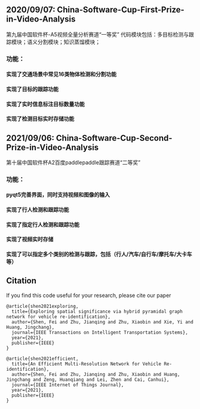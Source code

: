 ## 2020/09/07: China-Software-Cup-First-Prize-in-Video-Analysis
第九届中国软件杯-A5视频全量分析赛道“一等奖”
代码模块包括：多目标检测与跟踪模块；语义分割模块；知识蒸馏模块；

### 功能：
#### 实现了交通场景中常见16类物体检测和分割功能
#### 实现了目标的跟踪功能
#### 实现了实时信息标注目标数量功能
#### 实现了检测目标实时存储功能




## 2021/09/06: China-Software-Cup-Second-Prize-in-Video-Analysis
第十届中国软件杯A2百度paddlepaddle跟踪赛道“二等奖”
### 功能：
#### pyqt5完善界面，同时支持视频和图像的输入
#### 实现了行人检测和跟踪功能
#### 实现了指定行人检测和跟踪功能
#### 实现了视频实时存储
#### 实现了可以指定多个类别的检测与跟踪，包括（行人/汽车/自行车/摩托车/大卡车等）


## Citation

If you find this code useful for your research, please cite our paper
```
@article{shen2021exploring,
  title={Exploring spatial significance via hybrid pyramidal graph network for vehicle re-identification},
  author={Shen, Fei and Zhu, Jianqing and Zhu, Xiaobin and Xie, Yi and Huang, Jingchang},
  journal={IEEE Transactions on Intelligent Transportation Systems},
  year={2021},
  publisher={IEEE}
}
```

```
@article{shen2021efficient,
  title={An Efficient Multi-Resolution Network for Vehicle Re-identification},
  author={Shen, Fei and Zhu, Jianqing and Zhu, Xiaobin and Huang, Jingchang and Zeng, Huanqiang and Lei, Zhen and Cai, Canhui},
  journal={IEEE Internet of Things Journal},
  year={2021},
  publisher={IEEE}
}
```
